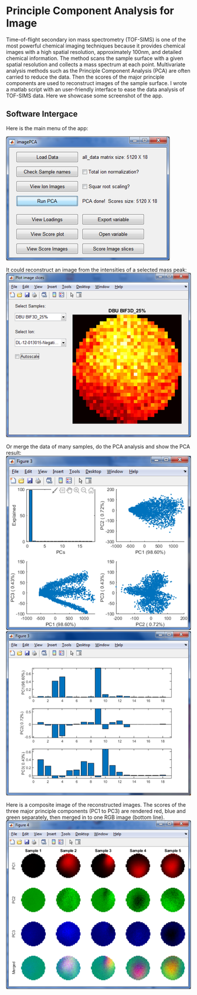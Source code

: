 # Principle Component Analysis for Image
Time-of-flight secondary ion mass spectrometry (TOF-SIMS) is one of the most powerful chemical imaging techniques because it provides chemical images with a high spatial resolution, approximately 100nm, and detailed chemical information. The method scans the sample surface with a given spatial resolution and collects a mass spectrum at each point. Multivariate analysis methods such as the Principle Component Analysis (PCA) are often carried to reduce the data. Then the scores of the major principle components are used to reconstruct images of the sample surface. I wrote a matlab script with an user-friendly interface to ease the data analysis of TOF-SIMS data. Here we showcase some screenshot of the app.

## Software Intergace
Here is the main menu of the app:

![imgPCA main](images/imgpca1.png)

It could reconstruct an image from the intensities of a selected mass peak:
![imgPCA peak intensities](images/imgpca2.png)

Or merge the data of many samples, do the PCA analysis and show the PCA result:
![imgPCA PCA result](images/imgpca3.png)
![imgPCA Loadings](images/imgpca4.png)

Here is a composite image of the reconstructed images. The scores of the three major principle components (PC1 to PC3) are rendered red, blue and green separately, then merged in to one RGB image (bottom line). 
![imgPCA images](images/imgpca5.png)

